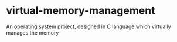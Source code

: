 # virtual-memory-management
An operating system project, designed in C language which virtually manages the memory
